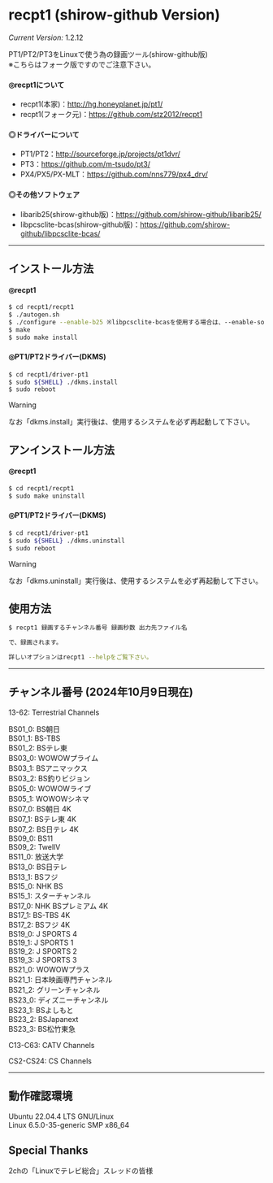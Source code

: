 # recpt1 (shirow-github Version)

*Current Version:* 1.2.12

PT1/PT2/PT3をLinuxで使う為の録画ツール(shirow-github版)  
※こちらはフォーク版ですのでご注意下さい。

####  ◎recpt1について
  - recpt1(本家)：http://hg.honeyplanet.jp/pt1/
  - recpt1(フォーク元)：https://github.com/stz2012/recpt1
####  ◎ドライバーについて
  - PT1/PT2：http://sourceforge.jp/projects/pt1dvr/
  - PT3：https://github.com/m-tsudo/pt3/
  - PX4/PX5/PX-MLT：https://github.com/nns779/px4_drv/
####  ◎その他ソフトウェア
  - libarib25(shirow-github版)：https://github.com/shirow-github/libarib25/
  - libpcsclite-bcas(shirow-github版)：https://github.com/shirow-github/libpcsclite-bcas/

----
##  インストール方法
#### ◎recpt1
```bash
$ cd recpt1/recpt1
$ ./autogen.sh
$ ./configure --enable-b25 ※libpcsclite-bcasを使用する場合は、--enable-softcas
$ make
$ sudo make install
```
#### ◎PT1/PT2ドライバー(DKMS)
```bash
$ cd recpt1/driver-pt1
$ sudo ${SHELL} ./dkms.install
$ sudo reboot
```
> [!WARNING]
> なお「dkms.install」実行後は、使用するシステムを必ず再起動して下さい。

##  アンインストール方法
#### ◎recpt1
```bash
$ cd recpt1/recpt1
$ sudo make uninstall
```

#### ◎PT1/PT2ドライバー(DKMS)
```bash
$ cd recpt1/driver-pt1
$ sudo ${SHELL} ./dkms.uninstall
$ sudo reboot
```
> [!WARNING]
> なお「dkms.uninstall」実行後は、使用するシステムを必ず再起動して下さい。

##  使用方法
```bash
$ recpt1 録画するチャンネル番号 録画秒数 出力先ファイル名

で、録画されます。

詳しいオプションはrecpt1 --helpをご覧下さい。
```
----
## チャンネル番号 (2024年10月9日現在)
13-62: Terrestrial Channels

BS01_0: BS朝日  
BS01_1: BS-TBS  
BS01_2: BSテレ東  
BS03_0: WOWOWプライム  
BS03_1: BSアニマックス  
BS03_2: BS釣りビジョン  
BS05_0: WOWOWライブ  
BS05_1: WOWOWシネマ  
BS07_0: BS朝日 4K  
BS07_1: BSテレ東 4K  
BS07_2: BS日テレ 4K  
BS09_0: BS11  
BS09_2: TwellV  
BS11_0: 放送大学  
BS13_0: BS日テレ  
BS13_1: BSフジ  
BS15_0: NHK BS  
BS15_1: スターチャンネル  
BS17_0: NHK BSプレミアム 4K  
BS17_1: BS-TBS 4K  
BS17_2: BSフジ 4K  
BS19_0: J SPORTS 4  
BS19_1: J SPORTS 1  
BS19_2: J SPORTS 2  
BS19_3: J SPORTS 3  
BS21_0: WOWOWプラス  
BS21_1: 日本映画専門チャンネル  
BS21_2: グリーンチャンネル  
BS23_0: ディズニーチャンネル  
BS23_1: BSよしもと  
BS23_2: BSJapanext  
BS23_3: BS松竹東急  

C13-C63: CATV Channels

CS2-CS24: CS Channels

----
##  動作確認環境
Ubuntu 22.04.4 LTS GNU/Linux  
Linux 6.5.0-35-generic SMP x86_64

## Special Thanks
2chの「Linuxでテレビ総合」スレッドの皆様
